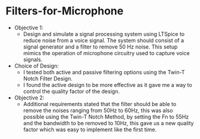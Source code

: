 # Filters-for-Microphone
- Objective 1:
  - Design and simulate a signal processing system using LTSpice to reduce noise from a voice signal. The system should consist of a signal generator and a filter to remove 50 Hz noise. This setup mimics the operation of microphone circuitry used to capture voice signals. 
- Choice of Design:
  - I tested both active and passive filtering options using the Twin-T Notch Filter Design.
  - I found the active design to be more effective as it gave me a way to control the quality factor of the design. 
- Objective 2:
    - Additional requirements stated that the filter should be able to remove the noises ranging from 50Hz to 60Hz, this was also possible using the Twin-T Notch Method, by setting the Fn to 55Hz and the bandwidth to be removed to 10Hz, this gave us a new quality factor which was easy to implement like the first time. 
